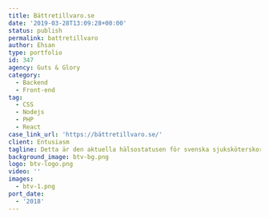 ```yaml
---
title: Bättretillvaro.se
date: '2019-03-28T13:09:28+00:00'
status: publish
permalink: battretillvaro
author: Ehsan
type: portfolio
id: 347
agency: Guts & Glory
category:
  - Backend
  - Front-end
tag:
  - CSS
  - Nodejs
  - PHP
  - React
case_link_url: 'https://bättretillvaro.se/'
client: Entusiasm
tagline: Detta är den aktuella hälsostatusen för svenska sjuksköterskor.
background_image: btv-bg.png
logo: btv-logo.png
video: ''
images:
  - btv-1.png
port_date:
  - '2018'
---
```



